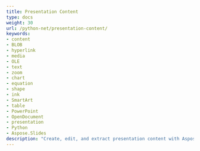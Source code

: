 ```yaml
---
title: Presentation Content
type: docs
weight: 30
url: /python-net/presentation-content/
keywords:
- content
- BLOB
- hyperlink
- media
- OLE
- text
- zoom
- chart
- equation
- shape
- ink
- SmartArt
- table
- PowerPoint
- OpenDocument
- presentation
- Python
- Aspose.Slides
description: "Create, edit, and extract presentation content with Aspose.Slides for Python via .NET—get code examples for text, images, shapes, charts; PPT, PPTX and ODP."
---
```

